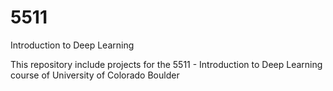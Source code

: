 # 5511
Introduction to Deep Learning

This repository include projects for the 5511 - Introduction to Deep Learning course of University of Colorado Boulder
